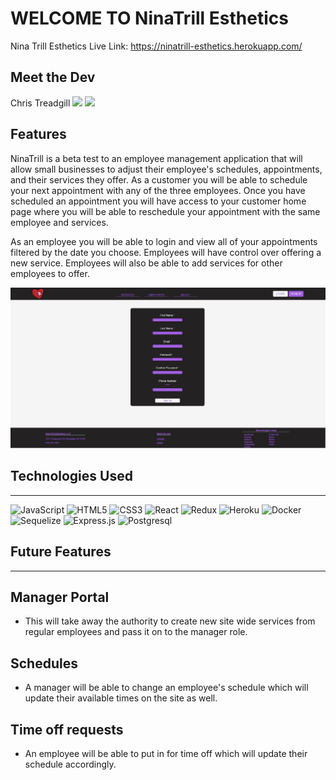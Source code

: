# WELCOME TO NinaTrill Esthetics

Nina Trill Esthetics Live Link: https://ninatrill-esthetics.herokuapp.com/



## Meet the Dev
<div>Chris Treadgill
<a href="https://www.linkedin.com/in/chris-threadgill-b05090185/"><img src="https://img.shields.io/badge/LinkedIn-0077B5?style=for-the-badge&logo=linkedin&logoColor=white" /></a>
<a href="https://github.com/ChrisThreadgill"><img src="https://img.shields.io/badge/GitHub-100000?style=for-the-badge&logo=github&logoColor=white" /></a>
</div>


## Features

NinaTrill is a beta test to an employee management application that will allow small businesses to adjust their employee's schedules, appointments, and their services they offer.  As a customer you will be able to schedule your next appointment with any of the three employees.  Once you have scheduled an appointment you will have access to your customer home page where you will be able to reschedule your appointment with the same employee and services. 

As an employee you will be able to login and view all of your appointments filtered by the date you choose.  Employees will have control over offering a new service. 
Employees will also be able to add services for other employees to offer. 

![Sign Up](readme-images/sign__up.JPG "a title")

## Technologies Used

---

![JavaScript](https://img.shields.io/badge/javascript-%23323330.svg?style=for-the-badge&logo=javascript&logoColor=%23F7DF1E)
![HTML5](https://img.shields.io/badge/html5-%23E34F26.svg?style=for-the-badge&logo=html5&logoColor=white) 
![CSS3](https://img.shields.io/badge/css3-%231572B6.svg?style=for-the-badge&logo=css3&logoColor=white) 
![React](https://img.shields.io/badge/react-%2320232a.svg?style=for-the-badge&logo=react&logoColor=%2361DAFB)
![Redux](https://img.shields.io/badge/redux-%23593d88.svg?style=for-the-badge&logo=redux&logoColor=white)
![Heroku](https://img.shields.io/badge/heroku-%23430098.svg?style=for-the-badge&logo=heroku&logoColor=white)
![Docker](https://img.shields.io/badge/Docker-2CA5E0?style=for-the-badge&logo=docker&logoColor=white)
![Sequelize](https://img.shields.io/badge/Sequelize-52B0E7?style=for-the-badge&logo=Sequelize&logoColor=white)
![Express.js](https://img.shields.io/badge/express.js-%23404d59.svg?style=for-the-badge&logo=express&logoColor=%2361DAFB)
![Postgresql](https://img.shields.io/badge/PostgreSQL-316192?style=for-the-badge&logo=postgresql&logoColor=white)



## Future Features

---
## Manager Portal
- This will take away the authority to create new site wide services from regular employees and pass it on to the manager role.

## Schedules
- A manager will be able to change an employee's schedule which will update their available times on the site as well. 

## Time off requests
- An employee will be able to put in for time off which will update their schedule accordingly. 

